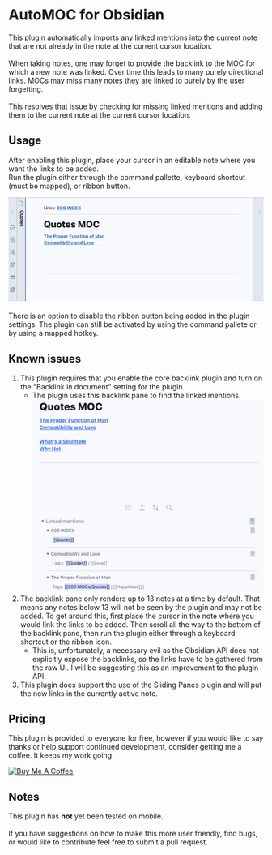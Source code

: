 # AutoMOC for Obsidian

This plugin automatically imports any linked mentions into the current note that are not already in the note at the current cursor location. <br><br>
When taking notes, one may forget to provide the backlink to the MOC for which a new note was linked. Over time this leads to many purely directional links. MOCs may miss many notes they are linked to purely by the user forgetting. <br><br>
This resolves that issue by checking for missing linked mentions and adding them to the current note at the current cursor location.
<br>

## Usage

After enabling this plugin, place your cursor in an editable note where you want the links to be added. <br>
Run the plugin either through the command pallette, keyboard shortcut (must be mapped), or ribbon button.
<br>

![demo](assets/auto-moc-demo.gif)
<br>
<br>
There is an option to disable the ribbon button being added in the plugin settings. The plugin can still be activated by using the command pallete or by using a mapped hotkey.

## Known issues

1. This plugin requires that you enable the core backlink plugin and turn on the "Backlink in document" setting for the plugin.
    - The plugin uses this backlink pane to find the linked mentions.
      ![backlink-pane](assets/backlink-pane.png)
2. The backlink pane only renders up to 13 notes at a time by default. That means any notes below 13 will not be seen by the plugin and may not be added.
   To get around this, first place the cursor in the note where you would link the links to be added. Then scroll all the way to the bottom of the backlink pane, then run the plugin either through a keyboard shortcut or the ribbon icon. <br>
    - This is, unfortunately, a necessary evil as the Obsidian API does not explicitly expose the backlinks, so the links have to be gathered from the raw UI. I will be suggesting this as an improvement to the plugin API.
3. This plugin does support the use of the Sliding Panes plugin and will put the new links in the currently active note.

## Pricing

This plugin is provided to everyone for free, however if you would like to say thanks or help support continued development, consider getting me a coffee. It keeps my work going.

<a href="https://www.buymeacoffee.com/roniemartinez" target="_blank"><img src="https://cdn.buymeacoffee.com/buttons/default-orange.png" alt="Buy Me A Coffee" height="41" width="174"></a>

## Notes

This plugin has **not** yet been tested on mobile.
<br>
<br>
If you have suggestions on how to make this more user friendly, find bugs, or would like to contribute feel free to submit a pull request.
